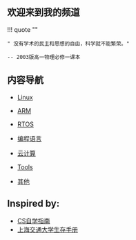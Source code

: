 ## 欢迎来到我的频道

!!! quote ""

    " 没有学术的民主和思想的自由，科学就不能繁荣。"
    
    -- 2003版高一物理必修一课本


## 内容导航 

- [Linux](linux/index.md)

- [ARM](arm/index.md)

- [RTOS](rtos/index.md)

- [编程语言](pl/index.md)

- [云计算](cloud/index.md)

- [Tools](tools/index.md)

- [其他](others/index.md)

## Inspired by:

- [CS自学指南](https://csdiy.wiki/CS%E5%AD%A6%E4%B9%A0%E8%A7%84%E5%88%92/)
- [上海交通大学生存手册](https://survivesjtu.gitbook.io/survivesjtumanual/)

